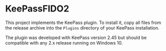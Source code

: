 # KeePassFIDO2

This project implements the KeePass plugin. To install it, copy all files from the
release archive into the `Plugins` directory of your KeePass installation.

The plugin was developed with KeePass version 2.45 but should be compatible with
any 2.x release running on Windows 10.
